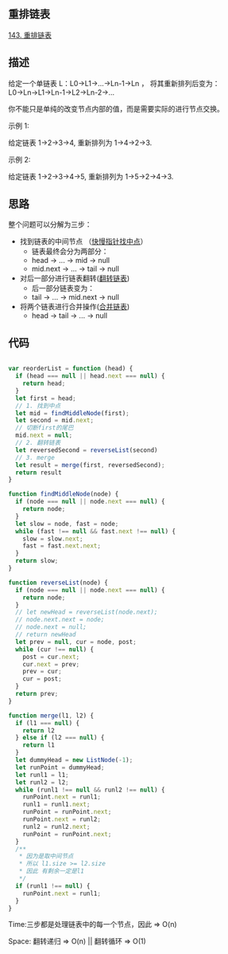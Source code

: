 ## 重排链表

[143. 重排链表](https://leetcode-cn.com/problems/reorder-list/)

## 描述

给定一个单链表 L：L0→L1→…→Ln-1→Ln ，
将其重新排列后变为： L0→Ln→L1→Ln-1→L2→Ln-2→…

你不能只是单纯的改变节点内部的值，而是需要实际的进行节点交换。

示例 1:

给定链表 1->2->3->4, 重新排列为 1->4->2->3.

示例 2:

给定链表 1->2->3->4->5, 重新排列为 1->5->2->4->3.

## 思路

整个问题可以分解为三步：

- 找到链表的中间节点 （[快慢指针找中点](./../链表的中间结点/README.md)）
  - 链表最终会分为两部分：
  - head -> ... -> mid -> null
  - mid.next -> ... -> tail -> null
- 对后一部分进行链表翻转([翻转链表](./../翻转链表/README.md))
  - 后一部分链表变为：
  - tail ->  ... -> mid.next -> null
- 将两个链表进行合并操作([合并链表](./../合并两个有序链表/README.md))
  - head -> tail -> ... -> null

## 代码


```js

var reorderList = function (head) {
  if (head === null || head.next === null) {
    return head;
  }
  let first = head;
  // 1. 找到中点
  let mid = findMiddleNode(first);
  let second = mid.next;
  // 切断first的尾巴
  mid.next = null;
  // 2. 翻转链表
  let reversedSecond = reverseList(second)
  // 3. merge
  let result = merge(first, reversedSecond);
  return result
}

function findMiddleNode(node) {
  if (node === null || node.next === null) {
    return node;
  }
  let slow = node, fast = node;
  while (fast !== null && fast.next !== null) {
    slow = slow.next;
    fast = fast.next.next;
  }
  return slow;
}

function reverseList(node) {
  if (node === null || node.next === null) {
    return node;
  }
  // let newHead = reverseList(node.next);
  // node.next.next = node;
  // node.next = null;
  // return newHead
  let prev = null, cur = node, post;
  while (cur !== null) {
    post = cur.next;
    cur.next = prev;
    prev = cur;
    cur = post;
  }
  return prev;
}

function merge(l1, l2) {
  if (l1 === null) {
    return l2
  } else if (l2 === null) {
    return l1
  }
  let dummyHead = new ListNode(-1);
  let runPoint = dummyHead;
  let runl1 = l1;
  let runl2 = l2;
  while (runl1 !== null && runl2 !== null) {
    runPoint.next = runl1;
    runl1 = runl1.next;
    runPoint = runPoint.next;
    runPoint.next = runl2;
    runl2 = runl2.next;
    runPoint = runPoint.next;
  }
  /**
   * 因为是取中间节点
   * 所以 l1.size >= l2.size
   * 因此 有剩余一定是l1
   */
  if (runl1 !== null) {
    runPoint.next = runl1;
  }
}
```

Time:三步都是处理链表中的每一个节点，因此 => O(n)

Space: 翻转递归 => O(n) || 翻转循环 => O(1)
